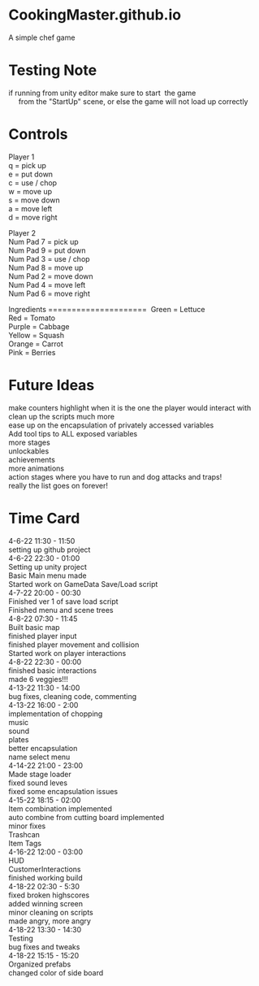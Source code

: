 # CookingMaster.github.io
A simple chef game

Testing Note
=====================
if running from unity editor make sure to start  the game  <br />
     from the "StartUp" scene, or else the game will not load up correctly  <br />

Controls
=====================
Player 1  <br />
q = pick up  <br />
e = put down  <br />
c = use / chop  <br />
w = move up  <br />
s = move down  <br />
a = move left  <br />
d = move right  <br />

Player 2  <br />
Num Pad 7 = pick up  <br />
Num Pad 9 = put down  <br />
Num Pad 3 = use / chop  <br />
Num Pad 8 = move up  <br />
Num Pad 2 = move down  <br />
Num Pad 4 = move left  <br />
Num Pad 6 = move right  <br />

Ingredients
===================== 
Green = Lettuce  <br />
Red = Tomato  <br />
Purple = Cabbage  <br />
Yellow = Squash  <br />
Orange = Carrot  <br />
Pink = Berries  <br />

Future Ideas
=====================
make counters highlight when it is the one the player would interact with  <br />
clean up the scripts much more  <br />
ease up on the encapsulation of privately accessed variables  <br />
Add tool tips to ALL exposed variables  <br />
more stages  <br />
unlockables  <br />
achievements  <br />
more animations  <br />
action stages where you have to run and dog attacks and traps!  <br />
really the list goes on forever!  <br />

Time Card
=====================
4-6-22 11:30 - 11:50  <br />
	setting up github project  <br />
4-6-22 22:30 - 01:00  <br />
	Setting up unity project  <br />
	Basic Main menu made  <br />
	Started work on GameData Save/Load script  <br />
4-7-22 20:00 - 00:30  <br />
	Finished ver 1 of save load script  <br />
	Finished menu and scene trees  <br />
4-8-22 07:30 - 11:45  <br />
	Built basic map  <br />
	finished player input  <br />
	finished player movement and collision  <br />
	Started work on player interactions  <br />
4-8-22 22:30 - 00:00  <br />
	finished basic interactions  <br />
	made 6 veggies!!!  <br />
4-13-22 11:30 - 14:00  <br />
	bug fixes, cleaning code, commenting  <br />
4-13-22 16:00 - 2:00  <br />
	implementation of chopping  <br />
	music  <br />
	sound  <br />
	plates  <br />
	better encapsulation  <br />
	name select menu  <br />
4-14-22 21:00 - 23:00  <br />
	Made stage loader  <br />
	fixed sound leves  <br />
	fixed some encapsulation issues  <br />
4-15-22 18:15 - 02:00  <br />
	Item combination implemented  <br />
	auto combine from cutting board implemented  <br />
	minor fixes  <br />
	Trashcan  <br />
	Item Tags  <br />
4-16-22 12:00 - 03:00  <br />
	HUD  <br />
	CustomerInteractions  <br />
	finished working build  <br />
4-18-22 02:30 - 5:30  <br />
	fixed broken highscores  <br />
	added winning screen  <br />
	minor cleaning on scripts  <br />
	made angry, more angry  <br />
4-18-22 13:30 - 14:30  <br />
	Testing  <br />
	bug fixes and tweaks  <br />
4-18-22 15:15 - 15:20  <br />
	Organized prefabs  <br />
	changed color of side board  <br />